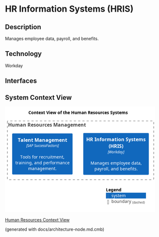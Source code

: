 # HR Information Systems (HRIS)
## Description
Manages employee data, payroll, and benefits.

## Technology
Workday


## Interfaces

## System Context View
![Context View of the Human Resources Systems](../../mybank/human-resources/context-view.png)

[Human Resources Context View](../../mybank/human-resources/context-view.md)


(generated with docs/architecture-node.md.cmb)
